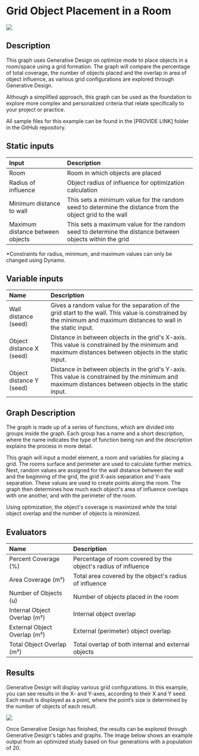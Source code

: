 # Grid Object Placement in a Room

![](../../.gitbook/assets/workflowgrid1.gif)

## Description

This graph uses Generative Design on optimize mode to place objects in a room/space using a grid formation. The graph will compare the percentage of total coverage, the number of objects placed and the overlap in area of object influence, as various grid configurations are explored through Generative Design. 

Although a simplified approach, this graph can be used as the foundation to explore more complex and personalized criteria that relate specifically to your project or practice. 

All sample files for this example can be found in the \[PROVIDE LINK\] folder in the GitHub repository.

## Static inputs

| Input | Description |
| :--- | :--- |
| Room | Room in which objects are placed |
| Radius of influence | Object radius of influence for optimization calculation |
| Minimum distance to wall | This sets a minimum value for the random seed to determine the distance from the object grid to the wall |
| Maximum distance between objects | This sets a maximum value for the random seed to determine the distance between objects within the grid |

\*Constraints for radius, minimum, and maximum values can only be changed using Dynamo.

## Variable inputs

| Name | Description |
| :--- | :--- |
| Wall distance \(seed\) | Gives a random value for the separation of the grid start to the wall. This value is constrained by the minimum and maximum distances to wall in the static input. |
| Object distance X \(seed\) | Distance in between objects in the grid's X-axis. This value is constrained by the minimum and maximum distances between objects in the static input. |
| Object distance Y \(seed\) | Distance in between objects in the grid's Y-axis. This value is constrained by the minimum and maximum distances between objects in the static input. |

## Graph Description

The graph is made up of a series of functions, which are divided into groups inside the graph. Each group has a name and a short description, where the name indicates the type of function being run and the description explains the process in more detail.

This graph will input a model element, a room and variables for placing a grid. The rooms surface and perimeter are used to calculate further metrics. Next, random values are assigned for the wall distance between the wall and the beginning of the grid, the grid X-axis separation and Y-axis separation. These values are used to create points along the room. The graph then determines how much each object's area of influence overlaps with one another, and with the perimeter of the room.

Using optimization, the object's coverage is maximized while the total object overlap and the number of objects is minimized.

## Evaluators

| Name | Description |
| :--- | :--- |
| Percent Coverage \(%\) | Percentage of room covered by the object's radius of influence |
| Area Coverage \(m²\) | Total area covered by the object's radius of influence |
| Number of Objects \(u\) | Number of objects placed in the room |
| Internal Object Overlap \(m²\) | Internal object overlap |
| External Object Overlap \(m²\) | External \(perimeter\) object overlap |
| Total Object Overlap \(m²\) | Total overlap of both internal and external objects |

## Results

Generative Design will display various grid configurations. In this example, you can see results in the X- and Y-axes,  according to their X and Y seed. Each result is displayed as a point, where the point’s size is determined by the number of objects of each result.

![](../../.gitbook/assets/workflowgrid2.png)

Once Generative Design has finished, the results can be explored through Generative Design's tables and graphs. The image below shows an example output from an optimized study based on four generations with a population of 20.

